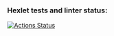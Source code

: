 ### Hexlet tests and linter status:
[![Actions Status](https://github.com/petrovanna/frontend-project-11/actions/workflows/hexlet-check.yml/badge.svg)](https://github.com/petrovanna/frontend-project-11/actions)